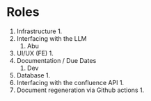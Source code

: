 # Roles

1. Infrastructure
   1. 
2. Interfacing with the LLM 
   1. Abu
3. UI/UX (FE)
   1. 
4. Documentation / Due Dates
   1. Dev
5. Database
   1. 
6. Interfacing with the confluence API
   1. 
7. Document regeneration via Github actions
   1. 